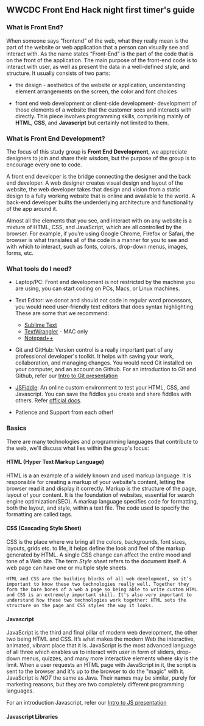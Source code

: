 ## WWCDC Front End Hack night first timer's guide

### What is Front End?

When someone says “frontend” of the web, what they really mean is the part of the website or web application that a person can visually see and interact with. As the name states “Front-End” is the part of the code that is on the front of the application. The main purpose of the front-end code is to interact with user, as well as present the data in a well-defined style, and structure. It usually consists of two parts: 

* the design - aesthetics of the website or application, understanding element arrangements on the screen, the color and font choices

* front end web development or client-side development- development of those elements of a website that the customer sees and interacts with directly. This piece involves programming skills, comprising mainly of **HTML**, **CSS**, and **Javascript** but certainly not limited to them.

### What is Front End Development?

The focus of this study group is **Front End Development**, we appreciate designers to join and share their wisdom, but the purpose of the group is to encourage every one to code. 

A front end developer is the bridge connecting the designer and the back end developer. A web designer creates visual design and layout of the website,  the web developer takes that design and vision from a static design to a fully working website that is online and available to the world. A back-end developer builts the underderlying architecture and functionality of the app around it. 

Almost all the elements that you see, and interact with on any website is a mixture of HTML, CSS, and JavaScript, which are all controlled by the browser. For example, if you’re using Google Chrome, Firefox or Safari, the browser is what translates all of the code in a manner for you to see and with which to interact, such as fonts, colors, drop-down menus, images, forms, etc. 

### What tools do I need?

* Laptop/PC: Front end development is not restricted by the machine you are using, you can start coding on PCs, Macs, or Linux machines. 

* Text Editor: we donot and should not code in regular word processors, you would need user-friendly text editors that does syntax highlighting. These are some that we recommend:
  * [Sublime Text](http://www.sublimetext.com/)
  * [TextWrangler](http://www.barebones.com/products/textwrangler/) - MAC only
  * [Notepad++](http://notepad-plus-plus.org/)
  
* Git and GitHub: Version control is a really important part of any professional developer's toolkit. It helps with saving your work, collaboration, and managing changes. You would need Git installed on your computer, and an account on Github. For an introduction to Git and Github, refer our [Intro to Git presentation](http://nupurkapoor.github.io/intro-to-git/#/)

* [JSFiddle](http://jsfiddle.net/): An online custom environment to test your HTML, CSS, and Javascript. You can save the fiddles you create and share fiddles with others. Refer [official docs](http://doc.jsfiddle.net/tutorial.html).

* Patience and Support from each other! 

### Basics

There are many technologies and programming languages that contribute to the web, we'll discuss what lies within the group's focus:

#### HTML (Hyper Text Markup Language) 
HTML is a an example of a widely known and used markup language. It is responsible for creating a markup of your website's content, letting the browser read it and display it correctly. Markup is the structure of the page, layout of your content. It is the foundation of websites, essential for search engine optimization(SEO). A markup language specifies code for formatting, both the layout, and style, within a text file. The code used to specify the formatting are called tags. 

#### CSS (Cascading Style Sheet)
CSS is the place where we bring all the colors, backgrounds, font sizes, layouts, grids etc. to life, it helps define the look and feel of the markup generated by HTML. A single CSS change can affect the entire mood and tone of a Web site. The term *Style sheet* refers to the document itself. A web page can have one or multiple style sheets. 


	HTML and CSS are the building blocks of all web development, so it’s important to know these two technologies really well. Together they form the bare bones of a web a page so being able to write custom HTML and CSS is an extremely important skill. It's also very important to understand how these two technologies work together: HTML sets the structure on the page and CSS styles the way it looks.
	

#### Javascript
JavaScript is the third and final pillar of modern web development, the other two being HTML and CSS. It’s what makes the modern Web the interactive, animated, vibrant place that it is. JavaScript is the most advanced language of all three which enables us to interact with user in form of sliders, drop-down menus, quizzes, and many more interactive elements where sky is the limit. When a user requests an HTML page with JavaScript in it, the script is sent to the browser and it's up to the browser to do the "magic" with it. JavaScript is *NOT* the same as Java. Their names may be similar, purely for marketing reasons, but they are two completely different programming languages.

For an introduction Javascript, refer our [Intro to JS presentation](http://nupurkapoor.github.io/js-study-group/)

#### Javascript Libraries

